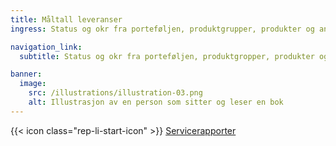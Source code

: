 ```yaml
---
title: Måltall leveranser
ingress: Status og okr fra porteføljen, produktgrupper, produkter og andre leveranseområder

navigation_link:
  subtitle: Status og okr fra porteføljen, produktgropper, produkter og andre leveranseområder

banner:
  image:
    src: /illustrations/illustration-03.png
    alt: Illustrasjon av en person som sitter og leser en bok
---
```


{{< icon class="rep-li-start-icon" >}} [Servicerapporter](https://www.altinndigital.no/internt-dashboard/)  
